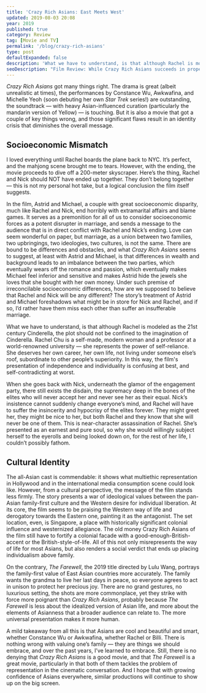 ```yaml
---
title: 'Crazy Rich Asians: East Meets West'
updated: 2019-08-03 20:08
year: 2019
published: true
category: Review
tag: [Movie and TV]
permalink: '/blog/crazy-rich-asians'
type: post
defaultExpanded: false
description: 'What we have to understand, is that although Rachel is modeled as the 21st century Cinderella, the plot should not be confined to the imagination of Cinderella. '
seoDescription: "Film Review: While Crazy Rich Asians succeeds in propelling Asian elements into an international blockbuster, I wish the film's Cinderella story had a more modern core. Although Rachel is modeled as a 21st century Cinderella, the plot should not be confined to the imagination of Cinderella. "
---
```


_Crazy Rich Asians_ got many things right. The drama is great (albeit unrealistic at times), the performances by Constance Wu, Awkwafina, and Michelle Yeoh (soon debuting her own _Star Trek_ series!) are outstanding, the soundtrack — with heavy Asian-influenced curation (particularly the mandarin version of Yellow) — is touching. But it is also a movie that got a couple of key things wrong, and those significant flaws result in an identity crisis that diminishes the overall message.

## Socioeconomic Mismatch

I loved everything until Rachel boards the plane back to NYC. It’s perfect, and the mahjong scene brought me to tears. However, with the ending, the movie proceeds to dive off a 200-meter skyscraper. Here’s the thing, Rachel and Nick should NOT have ended up together. They don’t belong together — this is not my personal hot take, but a logical conclusion the film itself suggests.

In the film, Astrid and Michael, a couple with great socioeconomic disparity, much like Rachel and Nick, end horribly with extramarital affairs and blame games. It serves as a premonition for all of us to consider socioeconomic forces as a potent disrupter in marriage, and sends a message to the audience that is in direct conflict with Rachel and Nick’s ending. Love can seem wonderful on paper, but marriage, as a union between two families, two upbringings, two ideologies, two cultures, is not the same. There are bound to be differences and obstacles, and what _Crazy Rich Asians_ seems to suggest, at least with Astrid and Michael, is that differences in wealth and background leads to an imbalance between the two parties, which eventually wears off the romance and passion, which eventually makes Michael feel inferior and sensitive and makes Astrid hide the jewels she loves that she bought with her own money. Under such premise of irreconcilable socioeconomic differences, how are we supposed to believe that Rachel and Nick will be any different? The story’s treatment of Astrid and Michael foreshadows what might be in store for Nick and Rachel, and if so, I’d rather have them miss each other than suffer an insufferable marriage.

What we have to understand, is that although Rachel is modeled as the 21st century Cinderella, the plot should not be confined to the imagination of Cinderella. Rachel Chu is a self-made, modern woman and a professor at a world-renowned university — she represents the power of self-reliance. She deserves her own career, her own life, not living under someone else’s roof, subordinate to other people’s superiority. In this way, the film's presentation of independence and individuality is confusing at best, and self-contradicting at worst.

When she goes back with Nick, underneath the glamor of the engagement party, there still exists the disdain, the supremacy deep in the bones of the elites who will never accept her and never see her as their equal. Nick’s insistence cannot suddenly change everyone’s mind, and Rachel will have to suffer the insincerity and hypocrisy of the elites forever. They might greet her, they might be nice to her, but both Rachel and they know that she will never be one of them. This is near-character assassination of Rachel. She’s presented as an earnest and pure soul, so why she would willingly subject herself to the eyerolls and being looked down on, for the rest of her life, I couldn’t possibly fathom.

## Cultural Identity

The all-Asian cast is commendable: it shows what multiethic representation in Hollywood and in the international media consumption scene could look like. However, from a cultural perspective, the message of the film stands less firmly. The story presents a war of ideological values between the pan-Asian family-first culture and the Western desire for individual liberation. At its core, the film seems to be praising the Western way of life and derogatory towards the Eastern one, painting it as the antagonist. The set location, even, is Singapore, a place with historically significant colonial influence and westernized allegiance. The old money Crazy Rich Asians of the film still have to fortify a colonial facade with a good-enough-British-accent or the British-style-of-life. All of this not only misrepresents the way of life for most Asians, but also renders a social verdict that ends up placing individualism above family.

On the contrary, _The Farewell_, the 2019 title directed by Lulu Wang, portrays the family-first value of East Asian countries more accurately. The family wants the grandma to live her last days in peace, so everyone agrees to act in unison to protect her precious joy. There are no grand gestures, no luxurious setting, the shots are more commonplace, yet they strike with force more poignant than _Crazy Rich Asians_, probably because _The Farewell_ is less about the idealized version of Asian life, and more about the elements of Asianness that a broader audience can relate to. The more universal presentation makes it more human.

A mild takeaway from all this is that Asians are cool and beautiful and smart, whether Constance Wu or Awkwafina, whether Rachel or Billi. There is nothing wrong with valuing one’s family — they are things we should embrace, and over the past years, I’ve learned to embrace. Still, there is no denying that _Crazy Rich Asians_ is a good movie, and that _The Farewell_ is a great movie, particularly in that both of them tackles the problem of representation in the cinematic conversation. And I hope that with growing confidence of Asians everywhere, similar productions will continue to show up on the big screen.
